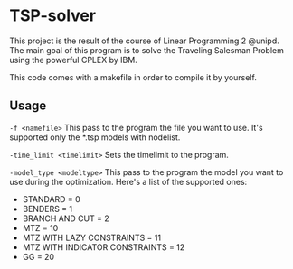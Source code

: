 # TSP-solver

This project is the result of the course of Linear Programming 2 @unipd. The main goal of this program is to solve the Traveling Salesman Problem using the
powerful CPLEX by IBM.


This code comes with a makefile in order to compile it by yourself.

## Usage
`-f <namefile>` This pass to the program the file you want to use. It's supported only the *.tsp models with nodelist. 

`-time_limit <timelimit>` Sets the timelimit to the program.

`-model_type <modeltype>` This pass to the program the model you want to use during the optimization. Here's a list of the supported ones:
- STANDARD = 0
- BENDERS = 1
- BRANCH AND CUT = 2
- MTZ = 10
- MTZ WITH LAZY CONSTRAINTS = 11
- MTZ WITH INDICATOR CONSTRAINTS = 12
- GG = 20
